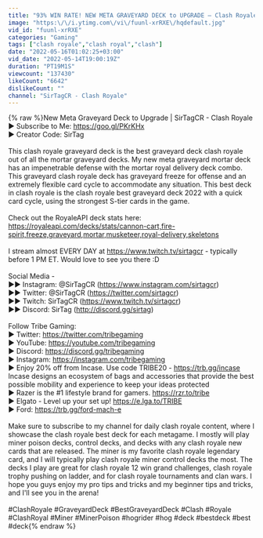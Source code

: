 ```yaml
---
title: "93% WIN RATE! NEW META GRAVEYARD DECK to UPGRADE — Clash Royale"
image: "https:\/\/i.ytimg.com\/vi\/fuunl-xrRXE\/hqdefault.jpg"
vid_id: "fuunl-xrRXE"
categories: "Gaming"
tags: ["clash royale","clash royal","clash"]
date: "2022-05-16T01:02:25+03:00"
vid_date: "2022-05-14T19:00:19Z"
duration: "PT19M1S"
viewcount: "137430"
likeCount: "6642"
dislikeCount: ""
channel: "SirTagCR - Clash Royale"
---
```

{% raw %}New Meta Graveyard Deck to Upgrade | SirTagCR - Clash Royale<br />► Subscribe to Me: <a rel="nofollow" target="blank" href="https://goo.gl/PKrKHx">https://goo.gl/PKrKHx</a><br />► Creator Code: SirTag<br /><br />This clash royale graveyard deck is the best graveyard deck clash royale out of all the mortar graveyard decks. My new meta graveyard mortar deck has an impenetrable defense with the mortar royal delivery deck combo. This graveyard clash royale deck has graveyard freeze for offense and an extremely flexible card cycle to accommodate any situation. This best deck in clash royale is the clash royale best graveyard deck 2022 with a quick card cycle, using the strongest S-tier cards in the game.<br /><br />Check out the RoyaleAPI deck stats here: <a rel="nofollow" target="blank" href="https://royaleapi.com/decks/stats/cannon-cart,fire-spirit,freeze,graveyard,mortar,musketeer,royal-delivery,skeletons">https://royaleapi.com/decks/stats/cannon-cart,fire-spirit,freeze,graveyard,mortar,musketeer,royal-delivery,skeletons</a><br /><br />I stream almost EVERY DAY at <a rel="nofollow" target="blank" href="https://www.twitch.tv/sirtagcr">https://www.twitch.tv/sirtagcr</a> - typically before 1 PM ET. Would love to see you there :D<br /><br />Social Media -<br />►► Instagram: @SirTagCR (<a rel="nofollow" target="blank" href="https://www.instagram.com/sirtagcr)">https://www.instagram.com/sirtagcr)</a><br />►► Twitter: @SirTagCR (<a rel="nofollow" target="blank" href="https://twitter.com/sirtagcr)">https://twitter.com/sirtagcr)</a> <br />►► Twitch: SirTagCR (<a rel="nofollow" target="blank" href="https://www.twitch.tv/sirtagcr)">https://www.twitch.tv/sirtagcr)</a><br />►► Discord: SirTag (<a rel="nofollow" target="blank" href="http://discord.gg/sirtag)">http://discord.gg/sirtag)</a><br /><br />Follow Tribe Gaming:<br />▶ Twitter: <a rel="nofollow" target="blank" href="https://twitter.com/tribegaming">https://twitter.com/tribegaming</a><br />▶ YouTube: <a rel="nofollow" target="blank" href="https://youtube.com/tribegaming">https://youtube.com/tribegaming</a><br />▶ Discord: <a rel="nofollow" target="blank" href="https://discord.gg/tribegaming">https://discord.gg/tribegaming</a><br />▶ Instagram: <a rel="nofollow" target="blank" href="https://instagram.com/tribegaming">https://instagram.com/tribegaming</a><br />▶ Enjoy 20% off from Incase. Use code TRIBE20 - <a rel="nofollow" target="blank" href="https://trb.gg/incase">https://trb.gg/incase</a> <br />Incase designs an ecosystem of bags and accessories that provide the best possible mobility and experience to keep your ideas protected<br />▶ Razer is the #1 lifestyle brand for gamers. <a rel="nofollow" target="blank" href="https://rzr.to/tribe">https://rzr.to/tribe</a> <br />▶ Elgato - Level up your set up! <a rel="nofollow" target="blank" href="https://e.lga.to/TRIBE">https://e.lga.to/TRIBE</a><br />▶ Ford: <a rel="nofollow" target="blank" href="https://trb.gg/ford-mach-e">https://trb.gg/ford-mach-e</a><br /><br />Make sure to subscribe to my channel for daily clash royale content, where I showcase the clash royale best deck for each metagame. I mostly will play miner poison decks, control decks, and decks with any clash royale new cards that are released. The miner is my favorite clash royale legendary card, and I will typically play clash royale miner control decks the most. The decks I play are great for clash royale 12 win grand challenges, clash royale trophy pushing on ladder, and for clash royale tournaments and clan wars. I hope you guys enjoy my pro tips and tricks and my beginner tips and tricks, and I'll see you in the arena!<br /><br />#ClashRoyale #GraveyardDeck #BestGraveyardDeck #Clash #Royale #ClashRoyal #Miner #MinerPoison #hogrider #hog #deck #bestdeck #best #deck{% endraw %}
